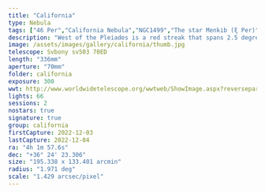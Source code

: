 ```yaml
---
title: "California"
type: Nebula
tags: ["46 Per","California Nebula","NGC1499","The star Menkib (ξ Per)"]
description: "West of the Pleiades is a red streak that spans 2.5 degrees of sky. NGC1499 is the designation for an emission nebula that emits mostly in a set of narrow Hydrogen bands. Named for its distinct shape, this is the California Nebula."
image: /assets/images/gallery/california/thumb.jpg
telescope: Svbony sv503 70ED
length: "336mm"
aperture: "70mm"
folder: california
exposure: 300
wwt: http://www.worldwidetelescope.org/wwtweb/ShowImage.aspx?reverseparity=False&scale=1.429299&name=california.jpg&imageurl=https://deepskyworkflows.com/assets/images/gallery/california/california.jpg&credits=Jeremy+Likness+at+DeepSkyWorkflows.com&creditsUrl=&ra=59.558065&dec=36.633483&x=6058.8&y=3005.9&rotation=-169.42&https://deepskyworkflows.com/assets/images/gallery/california/thumb.jpg
lights: 66
sessions: 2
nostars: true
signature: true
group: california
firstCapture: 2022-12-03 
lastCapture: 2022-12-04
ra: "4h 1m 57.6s"
dec: "+36° 24' 23.306"
size: "195.338 x 133.401 arcmin"
radius: "1.971 deg"
scale: "1.429 arcsec/pixel"
---
```

